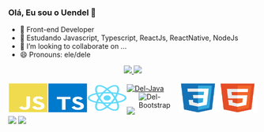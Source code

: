 ### Olá, Eu sou o Uendel 👋

- 👾 Front-end Developer
- 🌱 Estudando Javascript, Typescript, ReactJs, ReactNative, NodeJs
- 👯 I’m looking to collaborate on ...
- 😄 Pronouns: ele/dele

<div align="center">
  <a href="https://github.com/uendelpapa">
  <img height="180em" src="https://github-readme-stats.vercel.app/api?username=uendelpapa&show_icons=true&theme=merko&include_all_commits=true&count_private=true"/>
  <img height="140em" src="https://github-readme-stats.vercel.app/api/top-langs/?username=uendelpapa&layout=compact&langs_count=7&theme=merko"/>
</div>

<div style="display: inline_block"><br>
  <img align="left" alt="Del-Js" height="60" width="80" src="https://raw.githubusercontent.com/devicons/devicon/master/icons/javascript/javascript-plain.svg">
  <img align="left" alt="Del-Ts" height="60" width="80" src="https://raw.githubusercontent.com/devicons/devicon/master/icons/typescript/typescript-plain.svg">
  <img align="left" alt="Del-React" height="60" width="80" src="https://raw.githubusercontent.com/devicons/devicon/master/icons/react/react-original.svg">
  <img align="right" alt="Del-HTML" height="60" width="80" src="https://raw.githubusercontent.com/devicons/devicon/master/icons/html5/html5-original.svg">
  <img align="right" alt="Del-CSS" height="60" width="80" src="https://raw.githubusercontent.com/devicons/devicon/master/icons/css3/css3-original.svg">
  <img align="center" alt="Del-Java" height="60" width="80" src="https://cdn.jsdelivr.net/gh/devicons/devicon/icons/java/java-original-wordmark.svg" >
  <img align="right" alt="Del-Bootstrap" height="60" width="80" src="https://cdn.jsdelivr.net/gh/devicons/devicon/icons/bootstrap/bootstrap-original-wordmark.svg">
  
  ##
  
<div> 
  
  
  <a href="https://instagram.com/hikari.up" target="_blank"><img src="https://img.shields.io/badge/-Instagram-%23E4405F?style=for-the-badge&logo=instagram&logoColor=white" target="_blank"></a>
  <a href = "uendelpapa@gmail.com"><img src="https://img.shields.io/badge/-Gmail-%23333?style=for-the-badge&logo=gmail&logoColor=white" target="_blank"></a>
  <a href="https://www.linkedin.com/in/uendel-papa-1b6294211/" target="_blank"><img src="https://img.shields.io/badge/-LinkedIn-%230077B5?style=for-the-badge&logo=linkedin&logoColor=white" target="_blank"></a> 
 
 
</div>
        
          
</div>
